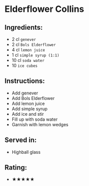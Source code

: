 # Elderflower Collins

## Ingredients:
- 2 cl `genever`
- 2 cl `Bols Elderflower`
- 4 cl `lemon juice`
- 1 cl `simple syrup (1:1)`
- 10 cl `soda water`
- 10 `ice cubes`

## Instructions:
- Add genever
- Add Bols Elderflower
- Add lemon juice
- Add simple syrup
- Add ice and stir
- Fill up with soda water
- Garnish with lemon wedges

## Served in:
- Highball glass

## Rating:
- ★★★★★